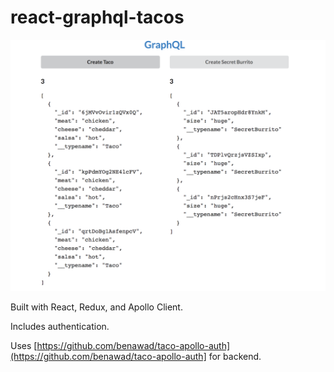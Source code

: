 # react-graphql-tacos

![Screenshot](screenshot.png)

Built with React, Redux, and Apollo Client.

Includes authentication.

Uses [https://github.com/benawad/taco-apollo-auth](https://github.com/benawad/taco-apollo-auth] for backend.
